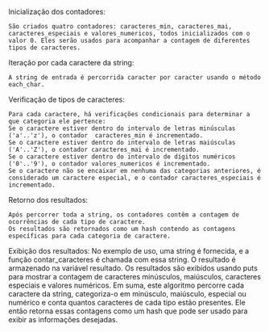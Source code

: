 
Inicialização dos contadores:
    
    São criados quatro contadores: caracteres_min, caracteres_mai, caracteres_especiais e valores_numericos, todos inicializados com o valor 0. Eles serão usados para acompanhar a contagem de diferentes tipos de caracteres.

Iteração por cada caractere da string:
    
    A string de entrada é percorrida caracter por caracter usando o método each_char.

Verificação de tipos de caracteres:
    
    Para cada caractere, há verificações condicionais para determinar a que categoria ele pertence:
    Se o caractere estiver dentro do intervalo de letras minúsculas ('a'..'z'), o contador  caracteres_min é incrementado.
    Se o caractere estiver dentro do intervalo de letras maiúsculas ('A'..'Z'), o contador caracteres_mai é incrementado.
    Se o caractere estiver dentro do intervalo de dígitos numéricos ('0'..'9'), o contador valores_numericos é incrementado.
    Se o caractere não se encaixar em nenhuma das categorias anteriores, é considerado um caractere especial, e o contador caracteres_especiais é incrementado.

Retorno dos resultados:

    Após percorrer toda a string, os contadores contêm a contagem de ocorrências de cada tipo de caractere.
    Os resultados são retornados como um hash contendo as contagens específicas para cada categoria de caractere.

Exibição dos resultados:
    No exemplo de uso, uma string é fornecida, e a função contar_caracteres é chamada com essa string.
    O resultado é armazenado na variável resultado.
    Os resultados são exibidos usando puts para mostrar a contagem de caracteres minúsculos, maiúsculos, caracteres especiais e valores numéricos.
    Em suma, este algoritmo percorre cada caractere da string, categoriza-o em minúsculo, maiúsculo, especial ou numérico e conta quantos caracteres de cada tipo estão presentes. Ele então retorna essas contagens como um hash que pode ser usado para exibir as informações desejadas.
